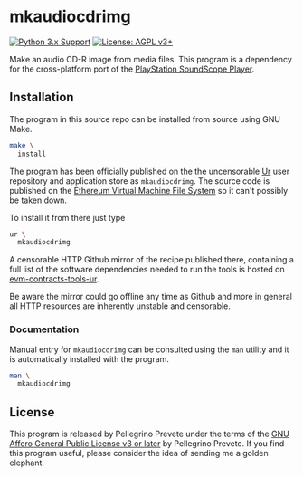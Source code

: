 [comment]: <> (SPDX-License-Identifier: AGPL-3.0)

[comment]: <> (-------------------------------------------------------------)
[comment]: <> (Copyright © 2022, 2023, 2024, 2025  Pellegrino Prevete)
[comment]: <> (All rights reserved)
[comment]: <> (-------------------------------------------------------------)

[comment]: <> (This program is free software: you can redistribute)
[comment]: <> (it and/or modify it under the terms of the GNU Affero)
[comment]: <> (General Public License as published by the Free)
[comment]: <> (Software Foundation, either version 3 of the License.)

[comment]: <> (This program is distributed in the hope that it will be useful,)
[comment]: <> (but WITHOUT ANY WARRANTY; without even the implied warranty of)
[comment]: <> (MERCHANTABILITY or FITNESS FOR A PARTICULAR PURPOSE. See the)
[comment]: <> (GNU Affero General Public License for more details.)

[comment]: <> (You should have received a copy of the GNU Affero General Public)
[comment]: <> (License along with this program.)
[comment]: <> (If not, see <https://www.gnu.org/licenses/>.)

# mkaudiocdrimg

[![Python 3.x Support](
     https://img.shields.io/pypi/pyversions/Django.svg)](
     https://python.org)
[![License: AGPL v3+](
     https://img.shields.io/badge/license-AGPL%20v3%2B-blue.svg)](
     http://www.gnu.org/licenses/agpl-3.0) 

Make an audio CD-R image from media files.
This program is a dependency for the
cross-platform port of the
[PlayStation SoundScope Player](
  https://github.com/themartiancompany/soundscope-player).

## Installation

The program in this source repo
can be installed from source using GNU Make.

```bash
make \
  install
```

The program has been officially published on the
the uncensorable
[Ur](
  https://github.com/themartiancompany/ur)
user repository and application store as
`mkaudiocdrimg`.
The source code is published on the
[Ethereum Virtual Machine File System](
  https://github.com/themartiancompany/evmfs)
so it can't possibly be taken down.

To install it from there just type

```bash
ur \
  mkaudiocdrimg
```

A censorable HTTP Github mirror of the recipe published there,
containing a full list of the software dependencies needed to run the
tools is hosted on
[evm-contracts-tools-ur](
  https://github.com/themartiancompany/mkaudiocdrimg-ur).

Be aware the mirror could go offline any time
as Github and more in general all HTTP resources
are inherently unstable and censorable.

### Documentation

Manual entry for `mkaudiocdrimg` can be consulted
using the `man` utility and it is
automatically installed with the program.

```bash
man \
  mkaudiocdrimg
```

## License

This program is released by Pellegrino Prevete under the terms of the
[GNU Affero General Public License v3 or later](
  https://www.gnu.org/licenses/agpl-3.0.en.html)
by Pellegrino Prevete.
If you find this program useful, please consider
the idea of sending me a golden elephant.
